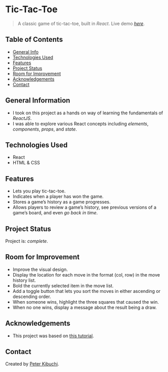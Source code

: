 # Tic-Tac-Toe
> A classic game of tic-tac-toe, built in *React*.
> Live demo [_here_](https://peterkibuchi.github.io/tic-tac-toe/).

## Table of Contents
* [General Info](#general-information)
* [Technologies Used](#technologies-used)
* [Features](#features)
* [Project Status](#project-status)
* [Room for Improvement](#room-for-improvement)
* [Acknowledgements](#acknowledgements)
* [Contact](#contact)


## General Information
- I took on this project as a hands on way of learning the fundamentals of *ReactJS*.
- I was able to explore various React concepts including *elements*, *components*, *props*, and *state*.


## Technologies Used
- React
- HTML & CSS


## Features
- Lets you play tic-tac-toe.
- Indicates when a player has won the game.
- Stores a game’s history as a game progresses.
- Allows players to review a game’s history, see previous versions of a game’s board, and even *go back in time*.


## Project Status
Project is: _complete_.


## Room for Improvement
- Improve the visual design.
- Display the location for each move in the format (col, row) in the move history list.
- Bold the currently selected item in the move list.
- Add a toggle button that lets you sort the moves in either ascending or descending order.
- When someone wins, highlight the three squares that caused the win.
- When no one wins, display a message about the result being a draw.


## Acknowledgements
- This project was based on [this tutorial](https://reactjs.org/tutorial/tutorial.html).


## Contact
Created by [Peter Kibuchi](https://www.peterkibuchi.com/).